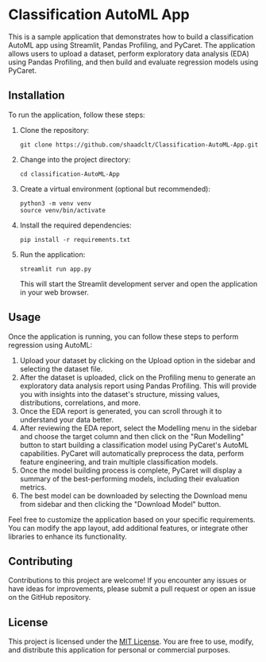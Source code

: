 # Classification AutoML App

This is a sample application that demonstrates how to build a classification AutoML app using Streamlit, Pandas Profiling, and PyCaret. The application allows users to upload a dataset, perform exploratory data analysis (EDA) using Pandas Profiling, and then build and evaluate regression models using PyCaret.

## Installation

To run the application, follow these steps:

1. Clone the repository:

   ```
   git clone https://github.com/shaadclt/Classification-AutoML-App.git
   ```

2. Change into the project directory:

   ```
   cd classification-AutoML-App
   ```

3. Create a virtual environment (optional but recommended):

   ```
   python3 -m venv venv
   source venv/bin/activate
   ```

4. Install the required dependencies:

   ```
   pip install -r requirements.txt
   ```

5. Run the application:

   ```
   streamlit run app.py
   ```

   This will start the Streamlit development server and open the application in your web browser.

## Usage

Once the application is running, you can follow these steps to perform regression using AutoML:

1. Upload your dataset by clicking on the Upload option in the sidebar and selecting the dataset file.
2. After the dataset is uploaded, click on the Profiling menu to generate an exploratory data analysis report using Pandas Profiling. This will provide you with insights into the dataset's structure, missing values, distributions, correlations, and more.
3. Once the EDA report is generated, you can scroll through it to understand your data better.
4. After reviewing the EDA report, select the Modelling menu in the sidebar and choose the target column and then click on the "Run Modelling" button to start building a classification model using PyCaret's AutoML capabilities. PyCaret will automatically preprocess the data, perform feature engineering, and train multiple classification models.
5. Once the model building process is complete, PyCaret will display a summary of the best-performing models, including their evaluation metrics.
6. The best model can be downloaded by selecting the Download menu from sidebar and then clicking the "Download Model" button.

Feel free to customize the application based on your specific requirements. You can modify the app layout, add additional features, or integrate other libraries to enhance its functionality.

## Contributing

Contributions to this project are welcome! If you encounter any issues or have ideas for improvements, please submit a pull request or open an issue on the GitHub repository.

## License

This project is licensed under the [MIT License](https://opensource.org/licenses/MIT). You are free to use, modify, and distribute this application for personal or commercial purposes.
